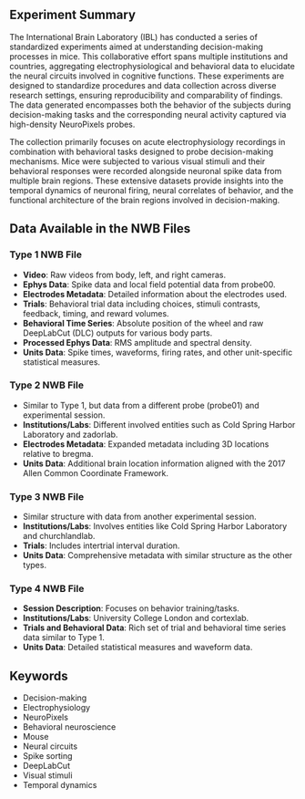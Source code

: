 ## Experiment Summary

The International Brain Laboratory (IBL) has conducted a series of standardized experiments aimed at understanding decision-making processes in mice. This collaborative effort spans multiple institutions and countries, aggregating electrophysiological and behavioral data to elucidate the neural circuits involved in cognitive functions. These experiments are designed to standardize procedures and data collection across diverse research settings, ensuring reproducibility and comparability of findings. The data generated encompasses both the behavior of the subjects during decision-making tasks and the corresponding neural activity captured via high-density NeuroPixels probes.

The collection primarily focuses on acute electrophysiology recordings in combination with behavioral tasks designed to probe decision-making mechanisms. Mice were subjected to various visual stimuli and their behavioral responses were recorded alongside neuronal spike data from multiple brain regions. These extensive datasets provide insights into the temporal dynamics of neuronal firing, neural correlates of behavior, and the functional architecture of the brain regions involved in decision-making.

## Data Available in the NWB Files

### Type 1 NWB File
- **Video**: Raw videos from body, left, and right cameras.
- **Ephys Data**: Spike data and local field potential data from probe00.
- **Electrodes Metadata**: Detailed information about the electrodes used.
- **Trials**: Behavioral trial data including choices, stimuli contrasts, feedback, timing, and reward volumes.
- **Behavioral Time Series**: Absolute position of the wheel and raw DeepLabCut (DLC) outputs for various body parts.
- **Processed Ephys Data**: RMS amplitude and spectral density.
- **Units Data**: Spike times, waveforms, firing rates, and other unit-specific statistical measures.

### Type 2 NWB File
- Similar to Type 1, but data from a different probe (probe01) and experimental session.
- **Institutions/Labs**: Different involved entities such as Cold Spring Harbor Laboratory and zadorlab.
- **Electrodes Metadata**: Expanded metadata including 3D locations relative to bregma.
- **Units Data**: Additional brain location information aligned with the 2017 Allen Common Coordinate Framework.

### Type 3 NWB File
- Similar structure with data from another experimental session.
- **Institutions/Labs**: Involves entities like Cold Spring Harbor Laboratory and churchlandlab.
- **Trials**: Includes intertrial interval duration.
- **Units Data**: Comprehensive metadata with similar structure as the other types.

### Type 4 NWB File
- **Session Description**: Focuses on behavior training/tasks.
- **Institutions/Labs**: University College London and cortexlab.
- **Trials and Behavioral Data**: Rich set of trial and behavioral time series data similar to Type 1.
- **Units Data**: Detailed statistical measures and waveform data.

## Keywords
- Decision-making
- Electrophysiology
- NeuroPixels
- Behavioral neuroscience
- Mouse
- Neural circuits
- Spike sorting
- DeepLabCut
- Visual stimuli
- Temporal dynamics
